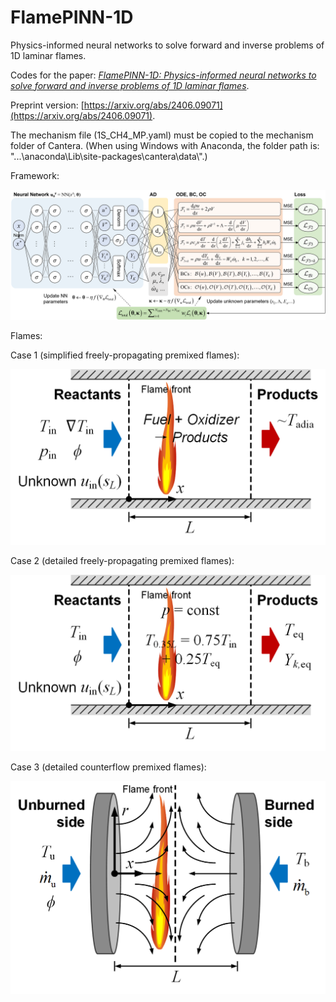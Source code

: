 # FlamePINN-1D
Physics-informed neural networks to solve forward and inverse problems of 1D laminar flames.

Codes for the paper: [*FlamePINN-1D: Physics-informed neural networks to solve forward and inverse problems of 1D laminar flames*](https://doi.org/10.1016/j.combustflame.2025.113964).

Preprint version: [https://arxiv.org/abs/2406.09071](https://arxiv.org/abs/2406.09071).

The mechanism file (1S_CH4_MP.yaml) must be copied to the mechanism folder of Cantera. (When using Windows with Anaconda, the folder path is: "...\anaconda\Lib\site-packages\cantera\data\\".)

Framework:

![framework](schematic_soft.png)

Flames:

Case 1 (simplified freely-propagating premixed flames):

![Case 1](Case1_freely_prop_simple.png)

Case 2 (detailed freely-propagating premixed flames):

![Case 2](Case2_freely_prop.png)

Case 3 (detailed counterflow premixed flames):

![Case 3](Case3_counterflow_prem.png)
